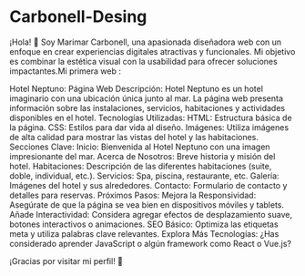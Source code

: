 # Carbonell-Desing


¡Hola! 👋 Soy Marimar Carbonell, una apasionada diseñadora web con un enfoque en crear experiencias digitales atractivas y funcionales. Mi objetivo es combinar la estética visual con la usabilidad para ofrecer soluciones impactantes.Mi primera web :

Hotel Neptuno: Página Web
Descripción:
Hotel Neptuno es un hotel imaginario con una ubicación única junto al mar.
La página web presenta información sobre las instalaciones, servicios, habitaciones y actividades disponibles en el hotel.
Tecnologías Utilizadas:
HTML: Estructura básica de la página.
CSS: Estilos para dar vida al diseño.
Imágenes: Utiliza imágenes de alta calidad para mostrar las vistas del hotel y las habitaciones.
Secciones Clave:
Inicio: Bienvenida al Hotel Neptuno con una imagen impresionante del mar.
Acerca de Nosotros: Breve historia y misión del hotel.
Habitaciones: Descripción de las diferentes habitaciones (suite, doble, individual, etc.).
Servicios: Spa, piscina, restaurante, etc.
Galería: Imágenes del hotel y sus alrededores.
Contacto: Formulario de contacto y detalles para reservas.
Próximos Pasos:
Mejora la Responsividad: Asegúrate de que la página se vea bien en dispositivos móviles y tablets.
Añade Interactividad: Considera agregar efectos de desplazamiento suave, botones interactivos o animaciones.
SEO Básico: Optimiza las etiquetas meta y utiliza palabras clave relevantes.
Explora Más Tecnologías: ¿Has considerado aprender JavaScript o algún framework como React o Vue.js?


¡Gracias por visitar mi perfil! 🌟
